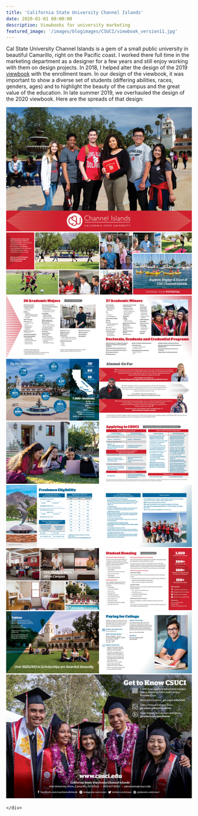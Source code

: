 ```yaml
---
title: 'California State University Channel Islands'
date: 2020-01-01 00:00:00
description: Viewbooks for university marketing
featured_image: '/images/blogimages/CSUCI/viewbook_version11.jpg'
---
```



Cal State University Channel Islands is a gem of a small public university in beautiful Camarillo, right on the Pacific coast. I worked there full time in the marketing department as a designer for a few years and still enjoy working with them on design projects. In 2018, I helped alter the design of the 2019 [viewbook](https://issuu.com/csu-channel-islands/docs/19_viewbookfull_issuu) with the enrollment team. In our design of the viewbook, it was important to show a diverse set of students (differing abilities, races, genders, ages) and to highlight the beauty of the campus and the great value of the education. In late summer 2019, we overhauled the design of the 2020 viewbook. Here are the spreads of that design:

<div class="gallery" data-columns="2">
	<img src="/images/blogimages/CSUCI/viewbook_version11.jpg">
	<img src="/images/blogimages/CSUCI/viewbook_version112.jpg">
	<img src="/images/blogimages/CSUCI/viewbook_version113.jpg">	
	<img src="/images/blogimages/CSUCI/viewbook_version114.jpg">
	<img src="/images/blogimages/CSUCI/viewbook_version115.jpg">
	<img src="/images/blogimages/CSUCI/viewbook_version116.jpg">
	<img src="/images/blogimages/CSUCI/viewbook_version117.jpg">
	<img src="/images/blogimages/CSUCI/viewbook_version118.jpg">
	<img src="/images/blogimages/CSUCI/viewbook_version119.jpg">


	</div>
